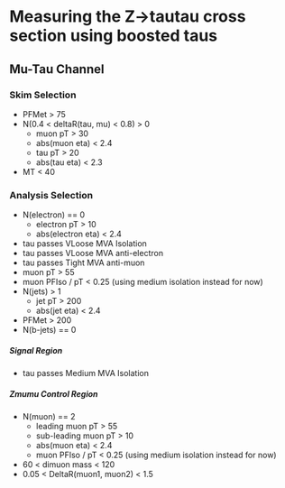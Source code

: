 # Measuring the Z->tautau cross section using boosted taus

## Mu-Tau Channel

### Skim Selection

- PFMet > 75
- N(0.4 < deltaR(tau, mu) < 0.8) > 0
    - muon pT > 30
    - abs(muon eta) < 2.4
    - tau pT > 20
    - abs(tau eta) < 2.3
- MT < 40

### Analysis Selection

- N(electron) == 0
    - electron pT > 10
    - abs(electron eta) < 2.4
- tau passes VLoose MVA Isolation
- tau passes VLoose MVA anti-electron
- tau passes Tight MVA anti-muon
- muon pT > 55
- muon PFIso / pT < 0.25 (using medium isolation instead for now)
- N(jets) > 1
    - jet pT > 200
    - abs(jet eta) < 2.4
- PFMet > 200
- N(b-jets) == 0

##### Signal Region
- tau passes Medium MVA Isolation

##### Zmumu Control Region
- N(muon) == 2
    - leading muon pT > 55
    - sub-leading muon pT > 10
    - abs(muon eta) < 2.4
    - muon PFIso / pT < 0.25 (using medium isolation instead for now)
- 60 < dimuon mass < 120
- 0.05 < DeltaR(muon1, muon2) < 1.5

